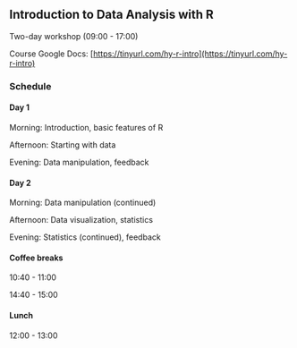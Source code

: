 ## Introduction to Data Analysis with R

Two-day workshop (09:00 - 17:00)

Course Google Docs: [https://tinyurl.com/hy-r-intro](https://tinyurl.com/hy-r-intro)

### Schedule

#### Day 1

Morning: Introduction, basic features of R

Afternoon: Starting with data

Evening: Data manipulation, feedback

#### Day 2

Morning: Data manipulation (continued)

Afternoon: Data visualization, statistics

Evening: Statistics (continued), feedback

#### Coffee breaks

10:40 - 11:00

14:40 - 15:00

#### Lunch

12:00 - 13:00


